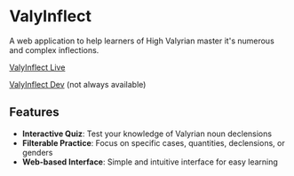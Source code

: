 # ValyInflect

A web application to help learners of High Valyrian master it's numerous and complex inflections.

[ValyInflect Live](https://valyinflect-production.up.railway.app)

[ValyInflect Dev](https://dev-version-production.up.railway.app/) (not always available)

## Features

- **Interactive Quiz**: Test your knowledge of Valyrian noun declensions
- **Filterable Practice**: Focus on specific cases, quantities, declensions, or genders
- **Web-based Interface**: Simple and intuitive interface for easy learning